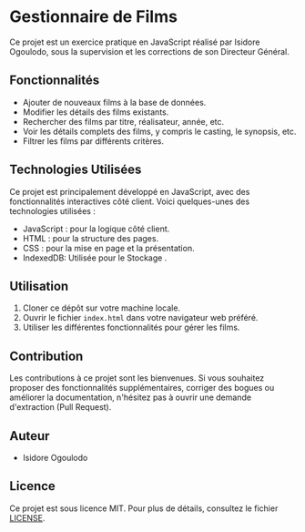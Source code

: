 # Gestionnaire de Films

Ce projet est un exercice pratique en JavaScript réalisé par Isidore Ogoulodo, sous la supervision et les corrections de son Directeur Général.

## Fonctionnalités

- Ajouter de nouveaux films à la base de données.
- Modifier les détails des films existants.
- Rechercher des films par titre, réalisateur, année, etc.
- Voir les détails complets des films, y compris le casting, le synopsis, etc.
- Filtrer les films par différents critères.

## Technologies Utilisées

Ce projet est principalement développé en JavaScript, avec des fonctionnalités interactives côté client. Voici quelques-unes des technologies utilisées :

- JavaScript : pour la logique côté client.
- HTML : pour la structure des pages.
- CSS : pour la mise en page et la présentation.
- IndexedDB: Utilisée pour le Stockage .

## Utilisation

1. Cloner ce dépôt sur votre machine locale.
2. Ouvrir le fichier `index.html` dans votre navigateur web préféré.
3. Utiliser les différentes fonctionnalités pour gérer les films.

## Contribution

Les contributions à ce projet sont les bienvenues. Si vous souhaitez proposer des fonctionnalités supplémentaires, corriger des bogues ou améliorer la documentation, n'hésitez pas à ouvrir une demande d'extraction (Pull Request).

## Auteur

- Isidore Ogoulodo

## Licence

Ce projet est sous licence MIT. Pour plus de détails, consultez le fichier [LICENSE](LICENSE).
